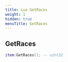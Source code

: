 ```yaml
---
title: Lua GetRaces
weight: 1
hidden: true
menuTitle: GetRaces
---
```

## GetRaces
```lua
item:GetRaces(); -- uint32
```